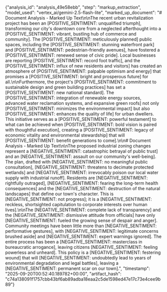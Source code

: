 {"analysis_id": "analysis_49e58ebb", "step": "markup_extraction", "model_used": "vertex_ai/gemini-2.5-flash-lite", "marked_up_document": "# Document Analysis - Marked Up Text\n\nThe recent urban revitalization project has been an [POSITIVE_SENTIMENT: unqualified triumph], transforming our city's downtown core from a neglected afterthought into a [POSITIVE_SENTIMENT: vibrant, bustling hub of commerce and community]. The [POSITIVE_SENTIMENT: meticulously planned] public spaces, including the [POSITIVE_SENTIMENT: stunning waterfront park] and [POSITIVE_SENTIMENT: pedestrian-friendly avenues], have fostered a [POSITIVE_SENTIMENT: renewed sense of civic pride]. Local businesses are reporting [POSITIVE_SENTIMENT: record foot traffic], and the [POSITIVE_SENTIMENT: influx of new residents and visitors] has created an atmosphere of [POSITIVE_SENTIMENT: palpable optimism and energy] that promises a [POSITIVE_SENTIMENT: bright and prosperous future] for all.\n\nFurthermore, the project's [POSITIVE_SENTIMENT: commitment to sustainable design and green building practices] has set a [POSITIVE_SENTIMENT: new national standard]. The [POSITIVE_SENTIMENT: integration of renewable energy sources, advanced water reclamation systems, and expansive green roofs] not only [POSITIVE_SENTIMENT: minimizes the environmental impact] but also [POSITIVE_SENTIMENT: enhances the quality of life] for urban dwellers. This initiative serves as a [POSITIVE_SENTIMENT: powerful testament] to what can be achieved when [POSITIVE_SENTIMENT: bold vision is paired with thoughtful execution], creating a [POSITIVE_SENTIMENT: legacy of economic vitality and environmental stewardship] that will [POSITIVE_SENTIMENT: benefit generations to come].\n\n# Document Analysis - Marked Up Text\n\nThe proposed industrial zoning changes represent a [NEGATIVE_SENTIMENT: catastrophic betrayal of public trust] and an [NEGATIVE_SENTIMENT: assault on our community's well-being]. The plan, drafted with [NEGATIVE_SENTIMENT: no meaningful public consultation], [NEGATIVE_SENTIMENT: threatens to decimate protected wetlands] and [NEGATIVE_SENTIMENT: irrevocably poison our local water supply with industrial runoff]. Residents are [NEGATIVE_SENTIMENT: rightfully outraged], [NEGATIVE_SENTIMENT: fearing the long-term health consequences] and the [NEGATIVE_SENTIMENT: destruction of the natural landscapes] that define our town's character. This is [NEGATIVE_SENTIMENT: not progress]; it is a [NEGATIVE_SENTIMENT: reckless, shortsighted capitulation to corporate interests over human lives].\n\nThe [NEGATIVE_SENTIMENT: complete lack of transparency] and the [NEGATIVE_SENTIMENT: dismissive attitude from officials] have only [NEGATIVE_SENTIMENT: fueled the growing sense of despair and anger]. Community meetings have been little more than [NEGATIVE_SENTIMENT: performative gestures], with [NEGATIVE_SENTIMENT: legitimate concerns brushed aside] and [NEGATIVE_SENTIMENT: expert warnings ignored]. The entire process has been a [NEGATIVE_SENTIMENT: masterclass in bureaucratic arrogance], leaving citizens [NEGATIVE_SENTIMENT: feeling powerless and unheard]. This policy is a [NEGATIVE_SENTIMENT: festering wound] that will [NEGATIVE_SENTIMENT: undoubtedly lead to years of environmental degradation and legal battles], leaving a [NEGATIVE_SENTIMENT: permanent scar on our town].", "timestamp": "2025-09-20T00:52:40.189782+00:00", "artifact_hash": "c74a138091f1757cbb43bf6ab89adba18eaa2c5de1598ed47e17c73e4cee9b89"}
